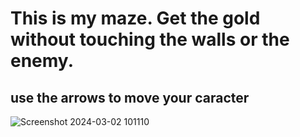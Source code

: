 # This is my maze. Get the gold without touching the walls or the enemy.
## use the arrows to move your caracter


![Screenshot 2024-03-02 101110](https://github.com/helloworld391/maze/assets/142097555/c4b28487-1983-43c6-b3d6-b13674550be7)
